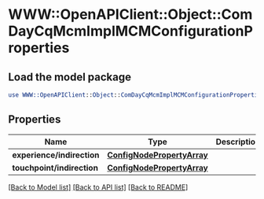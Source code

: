 # WWW::OpenAPIClient::Object::ComDayCqMcmImplMCMConfigurationProperties

## Load the model package
```perl
use WWW::OpenAPIClient::Object::ComDayCqMcmImplMCMConfigurationProperties;
```

## Properties
Name | Type | Description | Notes
------------ | ------------- | ------------- | -------------
**experience/indirection** | [**ConfigNodePropertyArray**](ConfigNodePropertyArray.md) |  | [optional] 
**touchpoint/indirection** | [**ConfigNodePropertyArray**](ConfigNodePropertyArray.md) |  | [optional] 

[[Back to Model list]](../README.md#documentation-for-models) [[Back to API list]](../README.md#documentation-for-api-endpoints) [[Back to README]](../README.md)


